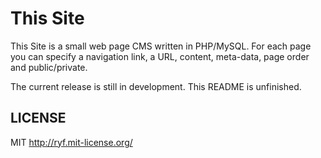 # This Site

This Site is a small web page CMS written in PHP/MySQL.
For each page you can specify a navigation link, a URL,
content, meta-data, page order and public/private.

The current release is still in development.
This README is unfinished.

## LICENSE

MIT <http://ryf.mit-license.org/>
